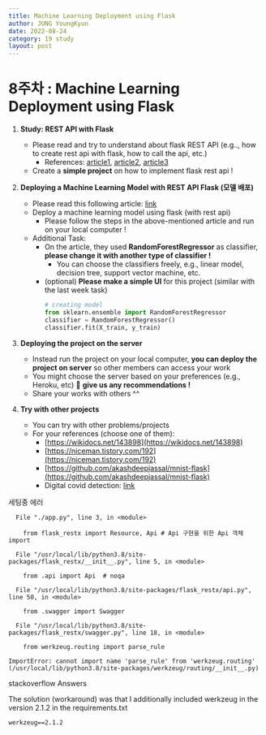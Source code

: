 ```yaml
---
title: Machine Learning Deployment using Flask
author: JUNG YoungKyun
date: 2022-08-24
category: 19 study
layout: post
---
```


# 8주차 : Machine Learning Deployment using Flask
1. **Study: REST API with Flask**
    - Please read and try to understand about flask REST API (e.g.., how to create rest api with flask, how to call the api, etc.)
        - References:
            [article1](https://www.sqlshack.com/create-rest-apis-in-python-using-flask/),
            [article2](https://pythonbasics.org/flask-rest-api/),
            [article3](https://justkode.kr/python/flask-restapi-1)
    - Create a **simple project** on how to implement flask rest api !

2. **Deploying a Machine Learning Model with REST API Flask (모델 배포)**
    - Please read this following article: 
        [link](https://hackernoon.com/machine-learning-w22g322x)
    - Deploy a machine learning model using flask (with rest api)
        - Please follow the steps in the above-mentioned article and run on your local computer !
    - Additional Task:
        - On the article, they used **RandomForestRegressor** as classifier, **please change it with another type of classifier !**
            - You can choose the classifiers freely, e.g., linear model, decision tree, support vector machine, etc.
        - (optional) **Please make a simple UI** for this project (similar with the last week task)
            ```python
            # creating model
            from sklearn.ensemble import RandomForestRegressor
            classifier = RandomForestRegressor()
            classifier.fit(X_train, y_train)
            ```
3. **Deploying the project on the server**
    - Instead run the project on your local computer, **you can deploy the project on server** so other members can access your work
    - You might choose the server based on your preferences (e.g., Heroku, etc)  **give us any recommendations !**
    - Share your works with others ^^

4. **Try with other projects**
    - You can try with other problems/projects
    - For your references (choose one of them):
        - [https://wikidocs.net/143898](https://wikidocs.net/143898)
        - [https://niceman.tistory.com/192](https://niceman.tistory.com/192) 
        - [https://github.com/akashdeepjassal/mnist-flask](https://github.com/akashdeepjassal/mnist-flask)
        - Digital covid detection: 
            [link](https://blogs.sap.com/2020/06/28/digital-covid-19-detection-kit-based-on-chest-x-ray-using-machine-learning-and-sap-conversational-ai/) 

세팅중 에러
```
  File "./app.py", line 3, in <module>

    from flask_restx import Resource, Api # Api 구현을 위한 Api 객체 import

  File "/usr/local/lib/python3.8/site-packages/flask_restx/__init__.py", line 5, in <module>

    from .api import Api  # noqa

  File "/usr/local/lib/python3.8/site-packages/flask_restx/api.py", line 50, in <module>

    from .swagger import Swagger

  File "/usr/local/lib/python3.8/site-packages/flask_restx/swagger.py", line 18, in <module>

    from werkzeug.routing import parse_rule

ImportError: cannot import name 'parse_rule' from 'werkzeug.routing' (/usr/local/lib/python3.8/site-packages/werkzeug/routing/__init__.py)
```

stackoverflow Answers

The solution (workaround) was that I additionally included werkzeug in the version 2.1.2 in the requirements.txt

```
werkzeug==2.1.2
```